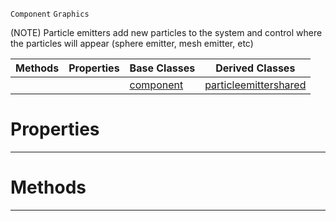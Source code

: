  `Component` `Graphics`



(NOTE) Particle emitters add new particles to the system and control where the particles will appear (sphere emitter, mesh emitter, etc)

|Methods|Properties|Base Classes|Derived Classes|
|---|---|---|---|
| | |[component](https://github.com/zeroengineteam/ZeroDocs/code_reference/class_reference/component.markdown)|[particleemittershared](https://github.com/zeroengineteam/ZeroDocs/code_reference/class_reference/particleemittershared.markdown)|


 #  Properties


---  
 #  Methods


---  
 

 
